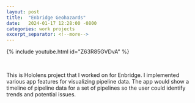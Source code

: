 ```yaml
---
layout: post
title:  "Enbridge Geohazards"
date:   2024-01-17 12:28:00 -0800
categories: work projects
excerpt_separator: <!--more-->
---
```

{% include youtube.html id="Z63R85GVDvA" %}
<!--more-->
<br>

This is Hololens project that I worked on for Enbridge.  I implemented various app features for visualizing pipeline data.  The app would show a timeline of pipeline data for a set of pipelines so the user could identify trends and potential issues.
